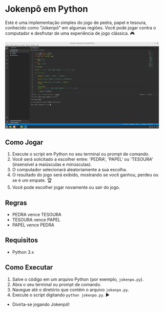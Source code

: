 # Jokenpô em Python
Este é uma implementação simples do jogo de pedra, papel e tesoura, conhecido como "Jokenpô" em algumas regiões. Você pode jogar contra o computador e desfrutar de uma experiência de jogo clássica. 🎮

![Imagem do jokempo no terminal](assets/jokenpo.png)

## Como Jogar
1. Execute o script em Python no seu terminal ou prompt de comando.
2. Você será solicitado a escolher entre: 'PEDRA', 'PAPEL' ou 'TESOURA' (insensível a maiúsculas e minúsculas).
3. O computador selecionará aleatoriamente a sua escolha.
4. O resultado do jogo será exibido, mostrando se você ganhou, perdeu ou se é um empate. 🏆
5. Você pode escolher jogar novamente ou sair do jogo.

## Regras
- PEDRA vence TESOURA
- TESOURA vence PAPEL
- PAPEL vence PEDRA

## Requisitos
- Python 3.x

## Como Executar
1. Salve o código em um arquivo Python (por exemplo, `jokenpo.py`).
2. Abra o seu terminal ou prompt de comando.
3. Navegue até o diretório que contém o arquivo `jokenpo.py`.
4. Execute o script digitando `python jokenpo.py`. ▶️

- Divirta-se jogando Jokenpô!
